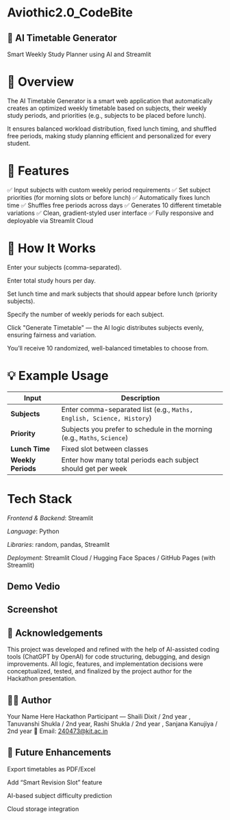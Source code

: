 # Aviothic2.0_CodeBite
## 🧠 AI Timetable Generator

Smart Weekly Study Planner using AI and Streamlit

# 📘 Overview

The AI Timetable Generator is a smart web application that automatically creates an optimized weekly timetable based on subjects, their weekly study periods, and priorities (e.g., subjects to be placed before lunch).

It ensures balanced workload distribution, fixed lunch timing, and shuffled free periods, making study planning efficient and personalized for every student.

# 🚀 Features

✅ Input subjects with custom weekly period requirements
✅ Set subject priorities (for morning slots or before lunch)
✅ Automatically fixes lunch time
✅ Shuffles free periods across days
✅ Generates 10 different timetable variations
✅ Clean, gradient-styled user interface
✅ Fully responsive and deployable via Streamlit Cloud

# 🧩 How It Works

Enter your subjects (comma-separated).

Enter total study hours per day.

Set lunch time and mark subjects that should appear before lunch (priority subjects).

Specify the number of weekly periods for each subject.

Click "Generate Timetable" — the AI logic distributes subjects evenly, ensuring fairness and variation.

You’ll receive 10 randomized, well-balanced timetables to choose from.

# 💡 Example Usage

| Input              | Description                                                               |
| ------------------ | ------------------------------------------------------------------------- |
| **Subjects**       | Enter comma-separated list (e.g., `Maths, English, Science, History`)     |
| **Priority**       | Subjects you prefer to schedule in the morning (e.g., `Maths`, `Science`) |
| **Lunch Time**     | Fixed slot between classes                                                |
| **Weekly Periods** | Enter how many total periods each subject should get per week             |

# Tech Stack

  *Frontend & Backend*: Streamlit

  *Language*: Python

  *Libraries*: random, pandas, Streamlit

  *Deployment*: Streamlit Cloud / Hugging Face Spaces / GitHub Pages (with Streamlit)

## Demo Vedio




## Screenshot



## 🤖 Acknowledgements

This project was developed and refined with the help of AI-assisted coding tools (ChatGPT by OpenAI) for code structuring, debugging, and design improvements.
All logic, features, and implementation decisions were conceptualized, tested, and finalized by the project author for the Hackathon presentation.

## 👨‍💻 Author

Your Name Here
Hackathon Participant — Shaili Dixit / 2nd year , Tanuvanshi Shukla / 2nd year, Rashi Shukla / 2nd year , Sanjana Kanujiya / 2nd year
📧 Email: 240473@kit.ac.in


## 🏁 Future Enhancements

Export timetables as PDF/Excel

Add “Smart Revision Slot” feature

AI-based subject difficulty prediction

Cloud storage integration
